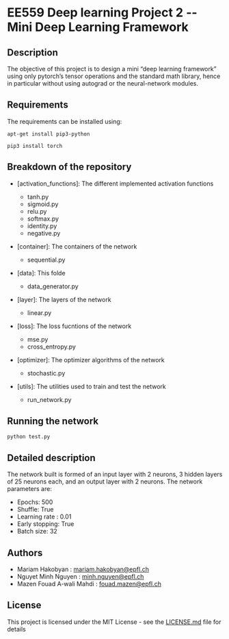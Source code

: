 # EE559 Deep learning Project 2 -- Mini Deep Learning Framework

## Description

The objective of this project is to design a mini “deep learning framework” using only pytorch’s
tensor operations and the standard math library, hence in particular without using autograd or the
neural-network modules.

## Requirements
The requirements can be installed using:

```
apt-get install pip3-python
```

```
pip3 install torch
```

## Breakdown of the repository

* [activation_functions]: The different implemented activation functions
  * tanh.py
  * sigmoid.py
  * relu.py
  * softmax.py
  * identity.py
  * negative.py
  
* [container]: The containers of the network
  * sequential.py
* [data]: This folde
  * data_generator.py
* [layer]: The layers of the network
  * linear.py
* [loss]: The loss fucntions of the network
  * mse.py
  * cross_entropy.py
* [optimizer]: The optimizer algorithms of the network
  * stochastic.py
* [utils]: The utilities used to train and test the network
  * run_network.py
  
 
## Running the network

```
python test.py
```

## Detailed description

The network built is formed of an input layer with 2 neurons, 3 hidden layers of 25 neurons each, and an output layer with 2 neurons.
The network parameters are:

  * Epochs: 500
  * Shuffle: True
  * Learning rate : 0.01
  * Early stopping: True
  * Batch size: 32
  
## Authors
  * Mariam Hakobyan : mariam.hakobyan@epfl.ch
  * Nguyet Minh Nguyen : minh.nguyen@epfl.ch
  * Mazen Fouad A-wali Mahdi : fouad.mazen@epfl.ch
  
## License
This project is licensed under the MIT License - see the [LICENSE.md](LICENSE.md) file for details

